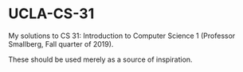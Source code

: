 # UCLA-CS-31
My solutions to CS 31: Introduction to Computer Science 1 (Professor Smallberg, Fall quarter of 2019).

These should be used merely as a source of inspiration.

